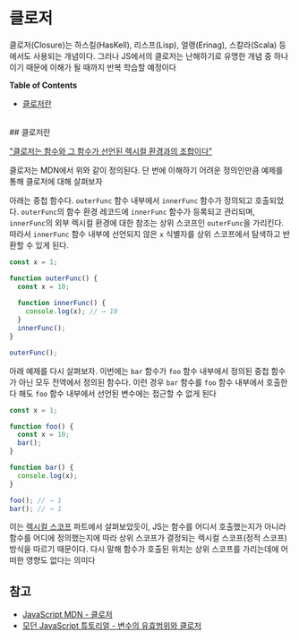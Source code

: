 # 클로저

클로저(Closure)는 하스킬(HasKell), 리스프(Lisp), 얼랭(Erinag), 스칼라(Scala) 등에서도 사용되는 개념이다. 그러나 JS에서의 클로저는 난해하기로 유명한 개념 중 하나이기 때문에 이해가 될 때까지 반복 학습할 예정이다

**Table of Contents**
- [클로저란](#클로저란)
<br>
## 클로저란

["클로저는 함수와 그 함수가 선언된 렉시컬 환경과의 조합이다"](https://developer.mozilla.org/en-US/docs/Web/JavaScript/Closures)

클로저는 MDN에서 위와 같이 정의된다. 단 번에 이해하기 어려운 정의인만큼 예제를 통해 클로저에 대해 살펴보자

아래는 중첩 함수다. `outerFunc` 함수 내부에서 `innerFunc` 함수가 정의되고 호출되었다. `outerFunc`의 함수 환경 레코드에 `innerFunc` 함수가 등록되고 관리되며, `innerFunc`의 외부 렉시컬 환경에 대한 참조는 상위 스코프인 `outerFunc`을 가리킨다. 따라서 `innerFunc` 함수 내부에 선언되지 않은 `x` 식별자를 상위 스코프에서 탐색하고 반환할 수 있게 된다.

```javascript
const x = 1;

function outerFunc() {
  const x = 10;
  
  function innerFunc() {
    console.log(x); // → 10
  }
  innerFunc();
}

outerFunc();
```

아래 예제를 다시 살펴보자. 이번에는 `bar` 함수가 `foo` 함수 내부에서 정의된 중첩 함수가 아닌 모두 전역에서 정의된 함수다. 이런 경우 `bar` 함수를 `foo` 함수 내부에서 호출한다 해도 `foo` 함수 내부에서 선언된 변수에는 접근할 수 없게 된다

```javascript
const x = 1;

function foo() {
  const x = 10;
  bar();
}

function bar() {
  console.log(x);
}

foo(); // → 1
bar(); // → 1
```

이는 [렉시컬 스코프](https://github.com/jacenam/WIL-archive/blob/main/Web-Development/JS/JS-Basics/09-Scope/01-scope-intro.md#렉시컬-스코프) 파트에서 살펴보았듯이, JS는 함수를 어디서 호출했는지가 아니라 함수를 어디에 정의했는지에 따라 상위 스코프가 결정되는 렉시컬 스코프(정적 스코프) 방식을 따르기 때문이다. 다시 말해 함수가 호출된 위치는 상위 스코프를 가리는데에 어떠한 영향도 없다는 의미다
<br>
## 참고 

- [JavaScript MDN - 클로저](https://developer.mozilla.org/ko/docs/Web/JavaScript/Closures)
- [모던 JavaScript 튜토리얼 - 변수의 유효범위와 클로저](https://ko.javascript.info/closure)